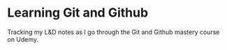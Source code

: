 # Learning Git and Github

Tracking my L&D notes as I go through the Git and Github mastery course on Udemy.

